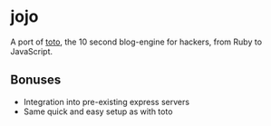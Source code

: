 jojo
====
A port of [toto](https://github.com/cloudhead/toto), the 10 second blog-engine for hackers, from Ruby to JavaScript.

Bonuses
-------
- Integration into pre-existing express servers
- Same quick and easy setup as with toto